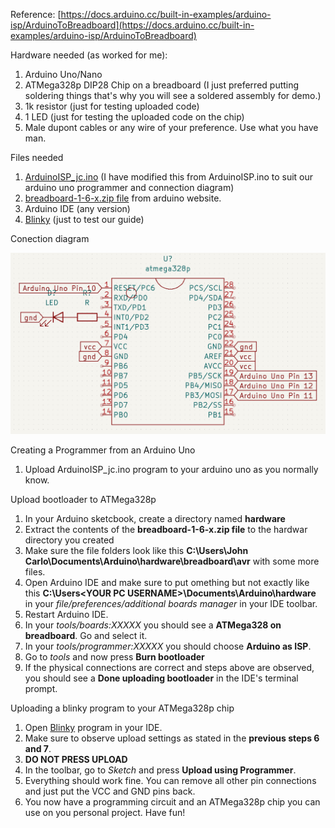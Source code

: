 Reference:  [https://docs.arduino.cc/built-in-examples/arduino-isp/ArduinoToBreadboard](https://docs.arduino.cc/built-in-examples/arduino-isp/ArduinoToBreadboard)

Hardware needed (as worked for me):
1. Arduino Uno/Nano
2. ATMega328p DIP28 Chip on a breadboard (I just preferred putting soldering things that's why you will see a soldered assembly for demo.)
3. 1k resistor (just for testing uploaded code)
4. 1 LED (just for testing the uploaded code on the chip)
5. Male dupont cables or any wire of your preference. Use what you have man.

Files needed
1. [ArduinoISP_jc.ino](https://github.com/jccatilo/arduino/blob/main/3_ATMEGA328p_minimal_circuit/ArduinoISP_jc/ArduinoISP_jc.ino) (I have modified this from ArduinoISP.ino to suit our arduino uno programmer and connection diagram)
2. [breadboard-1-6-x.zip file](https://www.arduino.cc/en/uploads/Tutorial/breadboard-1-6-x.zip?_gl=1*104ebcy*_ga*MzQ5MjQ5MTU1LjE2NDc5OTk1MDc.*_ga_NEXN8H46L5*MTY1NzEyMDQ1NS4yNy4wLjE2NTcxMjA0NTUuNjA.) from arduino website.
3. Arduino IDE (any version)
4. [Blinky](https://github.com/jccatilo/arduino/blob/main/3_ATMEGA328p_minimal_circuit/Blink/Blink.ino) (just to test our guide)

Conection diagram

![](images/atmega328p_pinout_custom_kicad.png)

Creating a Programmer from an Arduino Uno
1. Upload ArduinoISP_jc.ino program to your arduino uno as you normally know.

Upload bootloader to ATMega328p
1. In your Arduino sketcbook, create a directory named **hardware**
2. Extract the contents of the **breadboard-1-6-x.zip file** to the hardwar directory you created
3. Make sure the file folders look like this **C:\Users\John Carlo\Documents\Arduino\hardware\breadboard\avr** with some more files.
4. Open Arduino IDE and make sure to put omething but not exactly like this **C:\Users\<YOUR PC USERNAME>\Documents\Arduino\hardware** in your *file/preferences/additional boards manager* in your IDE toolbar.
5. Restart Arduino IDE.
6. In your *tools/boards:XXXXX* you should see a **ATMega328 on breadboard**. Go and select it.
7. In your *tools/programmer:XXXXX* you should choose **Arduino as ISP**.
8. Go to *tools* and now press **Burn bootloader**
9. If the physical connections are correct and steps above are observed, you should see a **Done uploading bootloader** in the IDE's terminal prompt. 

Uploading a blinky program to your ATMega328p chip
1. Open [Blinky](https://github.com/jccatilo/arduino/blob/main/3_ATMEGA328p_minimal_circuit/Blink/Blink.ino) program in your IDE.
2. Make sure to observe upload settings as stated in the **previous steps 6 and 7**.
3. **DO NOT PRESS UPLOAD**
4. In the toolbar, go to *Sketch* and press **Upload using Programmer**.
5. Everything should work fine. You can remove all other pin connections and just put the VCC and GND pins back.
6. You now have a programming circuit and an ATMega328p chip you can use on you personal project. Have fun!